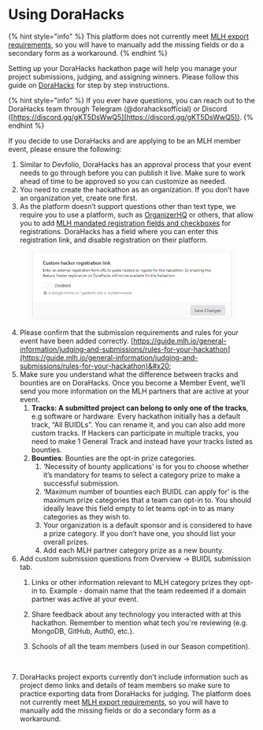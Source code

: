 # Using DoraHacks

{% hint style="info" %}
This platform does not currently meet [MLH export requirements](https://guide.mlh.io/general-information/judging-and-submissions/set-up-your-hackathon-portal), so you will have to manually add the missing fields or do a secondary form as a workaround.&#x20;
{% endhint %}

Setting up your DoraHacks hackathon page will help you manage your project submissions, judging, and assigning winners. Please follow this guide on [DoraHacks](https://dorahacks.io/blog/guides/diy-your-hackathon/) for step by step instructions.

{% hint style="info" %}
If you ever have questions, you can reach out to the DoraHacks team through Telegram (@dorahacksofficial) or Discord ([https://discord.gg/gKT5DsWwQ5](https://discord.gg/gKT5DsWwQ5)).
{% endhint %}

If you decide to use DoraHacks and are applying to be an MLH member event, please ensure the following:

1. Similar to Devfolio, DoraHacks has an approval process that your event needs to go through before you can publish it live. Make sure to work ahead of time to be approved so you can customize as needed.
2. You need to create the hackathon as an organization. If you don’t have an organization yet, create one first.
3. As the platform doesn’t support questions other than text type, we require you to use a platform, such as [OrganizerHQ](https://guide.mlh.io/general-information/managing-registrations/free-registration-tool-organizerhq-ohq) or others, that allow you to add [MLH mandated registration fields and checkboxes](https://guide.mlh.io/general-information/managing-registrations/registration-timelines#important-registration-fields) for registrations. DoraHacks has a field where you can enter this registration link, and disable registration on their platform.&#x20;

<figure><img src="../../../.gitbook/assets/image (1).png" alt=""><figcaption></figcaption></figure>

4. Please confirm that the submission requirements and rules for your event have been added correctly. [https://guide.mlh.io/general-information/judging-and-submissions/rules-for-your-hackathon](https://guide.mlh.io/general-information/judging-and-submissions/rules-for-your-hackathon)&#x20;
5. Make sure you understand what the difference between tracks and bounties are on DoraHacks. Once you become a Member Event, we’ll send you more information on the MLH partners that are active at your event.&#x20;
   1. **Tracks: A submitted project can belong to only one of the tracks**, e.g software or hardware. Every hackathon initially has a default track, “All BUIDLs”. You can rename it, and you can also add more custom tracks. If Hackers can participate in multiple tracks, you need to make 1 General Track and instead have your tracks listed as bounties.&#x20;
   2. **Bounties**: Bounties are the opt-in prize categories.&#x20;
      1. ‘Necessity of bounty applications’ is for you to choose whether it’s mandatory for teams to select a category prize to make a successful submission.
      2. ‘Maximum number of bounties each BUIDL can apply for’ is the maximum prize categories that a team can opt-in to. You should ideally leave this field empty to let teams opt-in to as many categories as they wish to.
      3. Your organization is a default sponsor and is considered to have a prize category. If you don’t have one, you should list your overall prizes.
      4. Add each MLH partner category prize as a new bounty.
6. Add custom submission questions from Overview -> BUIDL submission tab.
   1. Links or other information relevant to MLH category prizes they opt-in to. Example - domain name that the team redeemed if a domain partner was active at your event.&#x20;
   2. Share feedback about any technology you interacted with at this hackathon. Remember to mention what tech you're reviewing (e.g. MongoDB, GitHub, Auth0, etc.).&#x20;
   3.  Schools of all the team members (used in our Season competition).&#x20;

       <figure><img src="https://lh7-rt.googleusercontent.com/docsz/AD_4nXcub53mRx2i6bPybVcQgh73KcWjEwcXxN69tJ-eBZgyFhJfds8gkEXOr6bhF-NkeBseY0U-eSgxnVDIEu9q2ujOGbjEG6X_DVZCP3aVCVRq-qlEkgVHgasSGuO5UBqcDtSAv48NALp53pD0l12wrbh3Fn3F?key=T0dCqbkVDvurNl2YVwRSQA" alt=""><figcaption></figcaption></figure>
7. DoraHacks project exports currently don’t include information such as project demo links and details of team members so make sure to practice exporting data from DoraHacks for judging. The platform does not currently meet [MLH export requirements](https://guide.mlh.io/general-information/judging-and-submissions/set-up-your-hackathon-portal), so you will have to manually add the missing fields or do a secondary form as a workaround.&#x20;
